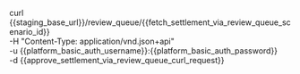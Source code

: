 curl {{staging_base_url}}/review_queue/{{fetch_settlement_via_review_queue_scenario_id}}  \
    -H "Content-Type: application/vnd.json+api" \
    -u  {{platform_basic_auth_username}}:{{platform_basic_auth_password}} \
    -d {{approve_settlement_via_review_queue_curl_request}}
